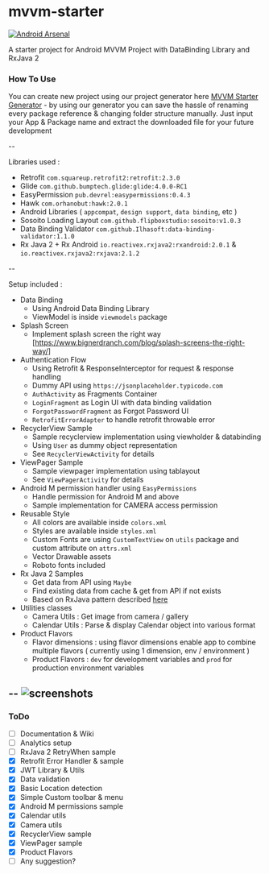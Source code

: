 # mvvm-starter

[![Android Arsenal](https://img.shields.io/badge/Android%20Arsenal-MVVM%20Starter-blue.svg?style=flat)]()

A starter project for Android MVVM Project with DataBinding Library and RxJava 2

### How To Use 
You can create new project using our project generator here [MVVM Starter Generator](http://mvvm.flipbox.co.id) - by using our generator you can save the hassle of renaming every package reference & changing folder structure manually. Just input your App & Package name and extract the downloaded file for your future development

--

Libraries used :

* Retrofit `com.squareup.retrofit2:retrofit:2.3.0`
* Glide `com.github.bumptech.glide:glide:4.0.0-RC1`
* EasyPermission `pub.devrel:easypermissions:0.4.3`
* Hawk `com.orhanobut:hawk:2.0.1`
* Android Libraries ( `appcompat`, `design support`, `data binding`, etc )
* Sosoito Loading Layout `com.github.flipboxstudio:sosoito:v1.0.3`
* Data Binding Validator  `com.github.Ilhasoft:data-binding-validator:1.1.0`
* Rx Java 2 + Rx Android `io.reactivex.rxjava2:rxandroid:2.0.1` & `io.reactivex.rxjava2:rxjava:2.1.2`

--

Setup included :

* Data Binding
	* Using Android Data Binding Library
	* ViewModel is inside `viewmodels` package
* Splash Screen
	* Implement splash screen the right way [https://www.bignerdranch.com/blog/splash-screens-the-right-way/]
* Authentication Flow
	* Using Retrofit & ResponseInterceptor for request & response handling
	* Dummy API using `https://jsonplaceholder.typicode.com`
	* `AuthActivity` as Fragments Container
	* `LoginFragment` as Login UI with data binding validation
	* `ForgotPasswordFragment` as Forgot Password UI
	* `RetrofitErrorAdapter` to handle retrofit throwable error
* RecyclerView Sample
	* Sample recyclerview implementation using viewholder & databinding
	* Using `User` as dummy object representation
	* See `RecyclerViewActivity` for details
* ViewPager Sample
	* Sample viewpager implementation using tablayout
	* See `ViewPagerActivity` for details
* Android M permission handler using `EasyPermissions`
	* Handle permission for Android M and above
	* Sample implementation for CAMERA access permission
* Reusable Style
	* All colors are available inside `colors.xml`
	* Styles are available inside `styles.xml`
	* Custom Fonts are using `CustomTextView` on `utils` package and custom attribute on `attrs.xml`
	* Vector Drawable assets
	* Roboto fonts included
* Rx Java 2 Samples
    * Get data from API using `Maybe`
    * Find existing data from cache & get from API if not exists
    * Based on RxJava pattern described [here](https://medium.com/@andrew.kelly/rxjava-the-first-3-patterns-4c112a85b689)
* Utilities classes
	* Camera Utils : Get image from camera / gallery
	* Calendar Utils : Parse & display Calendar object into various format
* Product Flavors
    * Flavor dimensions : using flavor dimensions enable app to combine multiple flavors ( currently using 1 dimension, env / environment )
    * Product Flavors : `dev` for development variables and `prod` for production environment variables
	
--
![screenshots](https://puu.sh/v7Um1/e36c48b42f.png "Screenshots")
--

### ToDo

- [ ] Documentation & Wiki
- [ ] Analytics setup
- [ ] RxJava 2 RetryWhen sample
- [x] Retrofit Error Handler & sample
- [x] JWT Library & Utils
- [x] Data validation
- [x] Basic Location detection
- [x] Simple Custom toolbar & menu
- [x] Android M permissions sample
- [x] Calendar utils
- [x] Camera utils
- [x] RecyclerView sample
- [x] ViewPager sample
- [x] Product Flavors
- [ ] Any suggestion?
